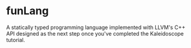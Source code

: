 # funLang
A statically typed programming language implemented with LLVM's C++ API designed as the next step once you've completed the Kaleidoscope tutorial. 
